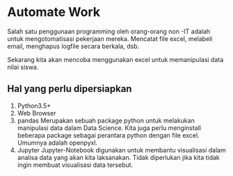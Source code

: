 # Automate Work

Salah satu penggunaan programming oleh orang-orang non -IT adalah
untuk mengotomatisasi pekerjaan mereka. Mencatat file excel,
melabeli email, menghapus logfile secara berkala, dsb.

Sekarang kita akan mencoba menggunakan excel untuk memanipulasi
data nilai siswa.

## Hal yang perlu dipersiapkan

1. Python3.5+
1. Web Browser
1. pandas
   Merupakan sebuah package python untuk melakukan manipulasi data
   dalam Data Science. Kita juga perlu menginstall beberapa package
   sebagai perantara python dengan file excel. Umumnya adalah
   openpyxl.
1. Jupyter
   Jupyter-Notebook digunakan untuk membantu visualisasi dalam
   analisa data yang akan kita laksanakan. Tidak diperlukan jika
   kita tidak ingin membuat visualisasi data tersebut.
